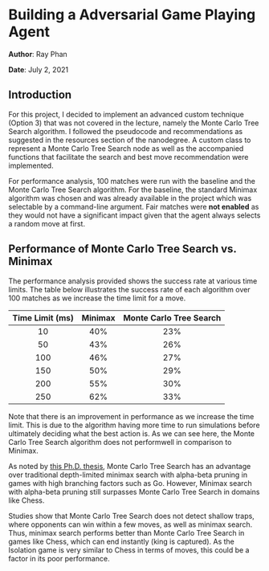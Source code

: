 # Building a Adversarial Game Playing Agent

**Author**: Ray Phan

**Date**: July 2, 2021

## Introduction

For this project, I decided to implement an advanced custom technique (Option 3)
that was not covered in the lecture, namely the Monte Carlo Tree Search
algorithm.  I followed the pseudocode and recommendations as suggested in the
resources section of the nanodegree.  A custom class to represent a Monte Carlo
Tree Search node as well as the accompanied functions that facilitate the
search and best move recommendation were implemented.

For performance analysis, 100 matches were run with the baseline and the Monte
Carlo Tree Search algorithm.  For the baseline, the standard Minimax algorithm
was chosen and was already available in the project which was selectable
by a command-line argument.  Fair matches were **not enabled** as they would
not have a significant impact given that the agent always selects a random
move at first.

## Performance of Monte Carlo Tree Search vs. Minimax

The performance analysis provided shows the success rate at various time limits.
The table below illustrates the success rate of each algorithm over 100 matches
as we increase the time limit for a move.

| Time Limit (ms) | Minimax |  Monte Carlo Tree Search |
| :-: | :-: | :-: |
| 10 |  40% | 23% |
| 50 |  43% | 26% |
| 100 |  46% | 27% |
| 150 |  50% | 29% |
| 200 |  55% | 30% |
| 250 |  62% | 33% |

Note that there is an improvement in performance as we increase the time limit.
This is due to the algorithm having more time to run simulations before ultimately
deciding what the best action is. As we can see here, the Monte Carlo Tree Search
algorithm does not performwell in comparison to Minimax.

As noted by [this Ph.D. thesis](https://drum.lib.umd.edu/handle/1903/20449), Monte
Carlo Tree Search has an advantage over traditional depth-limited minimax search
with alpha-beta pruning in games with high branching factors such as Go.
However, Minimax search with alpha-beta pruning still surpasses Monte Carlo
Tree Search in domains like Chess.

Studies show that Monte Carlo Tree Search does not detect shallow traps, where
opponents can win within a few moves, as well as minimax search. Thus,
minimax search performs better than Monte Carlo Tree Search in games like Chess,
which can end instantly (king is captured).  As the Isolation game is very
similar to Chess in terms of moves, this could be a factor in its poor performance.
